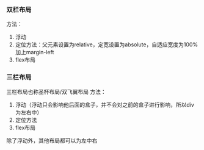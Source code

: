 ### 双栏布局
方法：
1. 浮动
2. 定位方法：父元素设置为relative，定宽设置为absolute，自适应宽度为100%加上margin-left
3. flex布局


### 三栏布局
三栏布局也称圣杯布局/双飞翼布局
方法：
1. 浮动（浮动只会影响他后面的盒子，并不会对之前的盒子进行影响，所以div为左右中）
2. 定位方法
3. flex布局 

除了浮动外，其他布局都可以为左中右